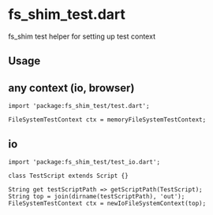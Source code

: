 # fs_shim_test.dart

fs_shim test helper for setting up test context

## Usage

## any context (io, browser)

    import 'package:fs_shim_test/test.dart';

    FileSystemTestContext ctx = memoryFileSystemTestContext;

## io

    import 'package:fs_shim_test/test_io.dart';

    class TestScript extends Script {}

    String get testScriptPath => getScriptPath(TestScript);
    String top = join(dirname(testScriptPath), 'out');
    FileSystemTestContext ctx = newIoFileSystemContext(top);


